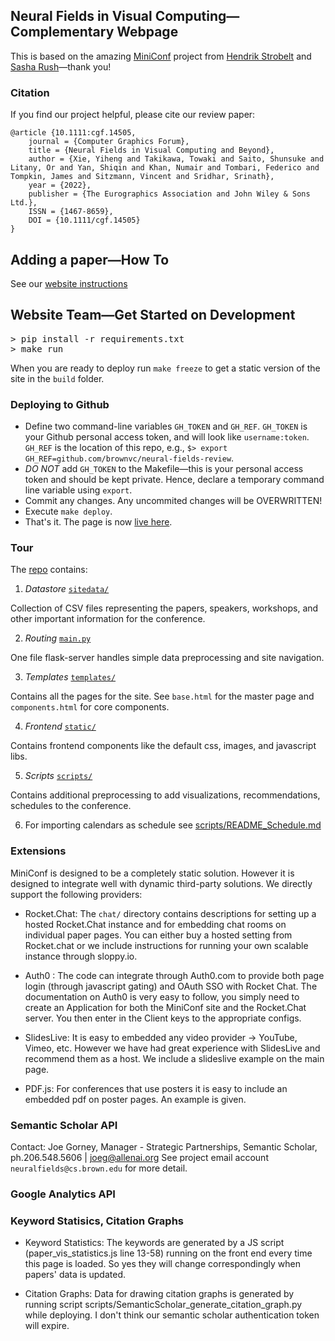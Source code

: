 ## Neural Fields in Visual Computing&mdash;Complementary Webpage

This is based on the amazing <a href="https://mini-conf.github.io/index.html">MiniConf</a> project from [Hendrik Strobelt](http://twitter.com/hen_str) and [Sasha Rush](http://twitter.com/srush_nlp)&mdash;thank you!


### Citation
If you find our project helpful, please cite our review paper:
```
@article {10.1111:cgf.14505,
    journal = {Computer Graphics Forum},
    title = {Neural Fields in Visual Computing and Beyond},
    author = {Xie, Yiheng and Takikawa, Towaki and Saito, Shunsuke and Litany, Or and Yan, Shiqin and Khan, Numair and Tombari, Federico and Tompkin, James and Sitzmann, Vincent and Sridhar, Srinath},
    year = {2022},
    publisher = {The Eurographics Association and John Wiley & Sons Ltd.},
    ISSN = {1467-8659},
    DOI = {10.1111/cgf.14505}
}
```

## Adding a paper&mdash;How To
See our <a href="https://brownvc.github.io/neural-fields-review/add_paper.html">website instructions</a>

## Website Team&mdash;Get Started on Development

<pre>
> pip install -r requirements.txt
> make run
</pre>

When you are ready to deploy run `make freeze` to get a static version of the site in the `build` folder. 

### Deploying to Github

- Define two command-line variables `GH_TOKEN` and `GH_REF`. `GH_TOKEN` is your Github personal access token, and will look like `username:token`. `GH_REF` is the location of this repo, e.g., ```$> export GH_REF=github.com/brownvc/neural-fields-review```.
- *DO NOT* add `GH_TOKEN` to the Makefile&mdash;this is your personal access token and should be kept private. Hence, declare a temporary command line variable using `export`.
- Commit any changes. Any uncommited changes will be OVERWRITTEN!
- Execute `make deploy`. 
- That's it. The page is now [live here](https://brownvc.github.io/neural-fields-review/).

### Tour

The <a href="https://github.com/brownvc/neural-fields-review">repo</a> contains:

1) *Datastore* <a href="https://github.com/brownvc/neural-fields-review/tree/main/sitedata">`sitedata/`</a>

Collection of CSV files representing the papers, speakers, workshops, and other important information for the conference.

2) *Routing* <a href="https://github.com/brownvc/neural-fields-review/tree/main/main.py">`main.py`</a>

One file flask-server handles simple data preprocessing and site navigation. 

3) *Templates* <a href="https://github.com/brownvc/neural-fields-review/tree/main/templates">`templates/`</a>

Contains all the pages for the site. See `base.html` for the master page and `components.html` for core components.

4) *Frontend* <a href="https://github.com/brownvc/neural-fields-review/tree/main/static">`static/`</a>

Contains frontend components like the default css, images, and javascript libs.

5) *Scripts* <a href="https://github.com/brownvc/neural-fields-review/tree/main/scripts">`scripts/`</a>

Contains additional preprocessing to add visualizations, recommendations, schedules to the conference. 

6) For importing calendars as schedule see [scripts/README_Schedule.md](https://github.com/brownvc/neural-fields-review/tree/main/scripts/README_Schedule.md)

### Extensions

MiniConf is designed to be a completely static solution. However it is designed to integrate well with dynamic third-party solutions. We directly support the following providers: 

* Rocket.Chat: The `chat/` directory contains descriptions for setting up a hosted Rocket.Chat instance and for embedding chat rooms on individual paper pages. You can either buy a hosted setting from Rocket.chat or we include instructions for running your own scalable instance through sloppy.io. 

* Auth0 : The code can integrate through Auth0.com to provide both page login (through javascript gating) and OAuth SSO with Rocket Chat. The documentation on Auth0 is very easy to follow, you simply need to create an Application for both the MiniConf site and the Rocket.Chat server. You then enter in the Client keys to the appropriate configs. 

* SlidesLive: It is easy to embedded any video provider -> YouTube, Vimeo, etc. However we have had great experience with SlidesLive and recommend them as a host. We include a slideslive example on the main page. 

* PDF.js: For conferences that use posters it is easy to include an embedded pdf on poster pages. An example is given. 

### Semantic Scholar API

Contact: Joe Gorney, Manager - Strategic Partnerships, Semantic Scholar, ph.206.548.5606 | joeg@allenai.org
See project email account `neuralfields@cs.brown.edu` for more detail.

### Google Analytics API

### Keyword Statisics, Citation Graphs
* Keyword Statistics: The keywords are generated by a JS script (paper_vis_statistics.js line 13-58) running on the front end every time this page is loaded. So yes they will change correspondingly when papers' data is updated.

* Citation Graphs: Data for drawing citation graphs is generated by running script scripts/SemanticScholar_generate_citation_graph.py while deploying. I don't think our semantic scholar authentication token will expire.